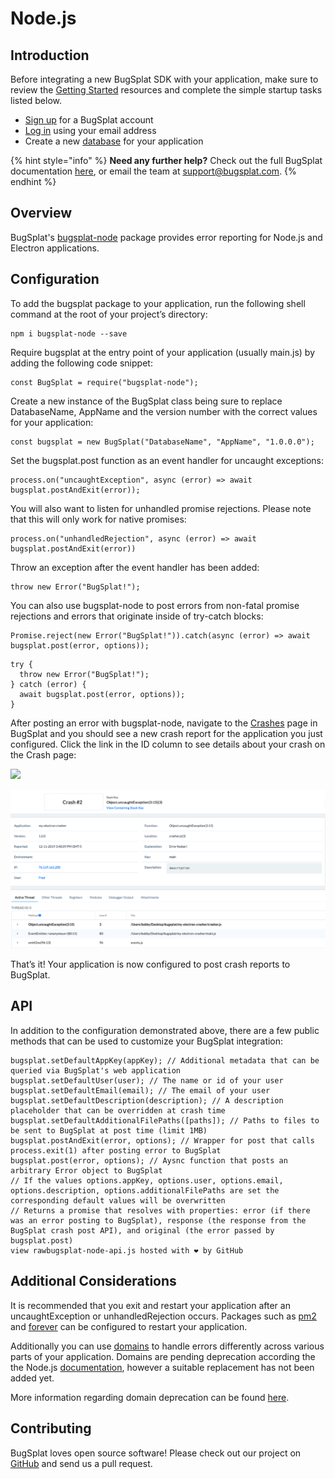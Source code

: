 # Node.js

## Introduction

Before integrating a new BugSplat SDK with your application, make sure to review the [Getting Started](https://www.bugsplat.com/resources/bugsplat-101/) resources and complete the simple startup tasks listed below.

* [Sign up](https://app.bugsplat.com/v2/sign-up) for a BugSplat account
* [Log in](https://app.bugsplat.com/auth0/login) using your email address
* Create a new [database](https://app.bugsplat.com/v2/company) for your application

{% hint style="info" %}
**Need any further help?** Check out the full BugSplat documentation [here](https://www.bugsplat.com/docs), or email the team at [support@bugsplat.com](mailto:support@bugsplat.com).
{% endhint %}

## Overview

BugSplat's [bugsplat-node](https://www.npmjs.com/package/bugsplat-node) package provides error reporting for Node.js and Electron applications.

## Configuration

To add the bugsplat package to your application, run the following shell command at the root of your project’s directory:

```text
npm i bugsplat-node --save
```

Require bugsplat at the entry point of your application \(usually main.js\) by adding the following code snippet:

```text
const BugSplat = require("bugsplat-node");
```

Create a new instance of the BugSplat class being sure to replace DatabaseName, AppName and the version number with the correct values for your application:

```text
const bugsplat = new BugSplat("DatabaseName", "AppName", "1.0.0.0");
```

Set the bugsplat.post function as an event handler for uncaught exceptions:

```text
process.on("uncaughtException", async (error) => await bugsplat.postAndExit(error));
```

You will also want to listen for unhandled promise rejections. Please note that this will only work for native promises:

```text
process.on("unhandledRejection", async (error) => await bugsplat.postAndExit(error))
```

Throw an exception after the event handler has been added:

```text
throw new Error("BugSplat!");
```

You can also use bugsplat-node to post errors from non-fatal promise rejections and errors that originate inside of try-catch blocks:

```text
Promise.reject(new Error("BugSplat!")).catch(async (error) => await bugsplat.post(error, options));
```

```text
try {
  throw new Error("BugSplat!");
} catch (error) {
  await bugsplat.post(error, options));
}
```

After posting an error with bugsplat-node, navigate to the [Crashes](https://app.bugsplat.com/v2/crashes) page in BugSplat and you should see a new crash report for the application you just configured. Click the link in the ID column to see details about your crash on the Crash page:

![](https://www.bugsplat.com/assets/img/docs/electron-node-js-crashes.png)

![](../../../.gitbook/assets/electron-node-js-crash.png)

That’s it! Your application is now configured to post crash reports to BugSplat.

## API

In addition to the configuration demonstrated above, there are a few public methods that can be used to customize your BugSplat integration:

```text
bugsplat.setDefaultAppKey(appKey); // Additional metadata that can be queried via BugSplat's web application
bugsplat.setDefaultUser(user); // The name or id of your user
bugsplat.setDefaultEmail(email); // The email of your user 
bugsplat.setDefaultDescription(description); // A description placeholder that can be overridden at crash time
bugsplat.setDefaultAdditionalFilePaths([paths]); // Paths to files to be sent to BugSplat at post time (limit 1MB) 
bugsplat.postAndExit(error, options); // Wrapper for post that calls process.exit(1) after posting error to BugSplat
bugsplat.post(error, options); // Aysnc function that posts an arbitrary Error object to BugSplat
// If the values options.appKey, options.user, options.email, options.description, options.additionalFilePaths are set the corresponding default values will be overwritten
// Returns a promise that resolves with properties: error (if there was an error posting to BugSplat), response (the response from the BugSplat crash post API), and original (the error passed by bugsplat.post)
view rawbugsplat-node-api.js hosted with ❤ by GitHub
```

## Additional Considerations

It is recommended that you exit and restart your application after an uncaughtException or unhandledRejection occurs. Packages such as [pm2](https://www.npmjs.com/package/pm2) and [forever](https://www.npmjs.com/package/forever) can be configured to restart your application.

Additionally you can use [domains](https://nodejs.org/api/domain.html#domain_warning_don_t_ignore_errors) to handle errors differently across various parts of your application. Domains are pending deprecation according the the Node.js [documentation](https://nodejs.org/api/domain.html), however a suitable replacement has not been added yet.

More information regarding domain deprecation can be found [here](https://github.com/nodejs/node/issues/10843).

## Contributing

BugSplat loves open source software! Please check out our project on [GitHub](https://github.com/BugSplat-Git/bugsplat-node) and send us a pull request.


